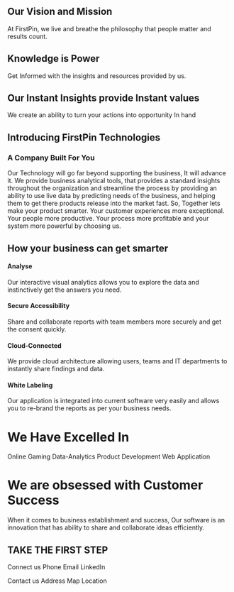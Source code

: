 

## Our Vision and Mission

At FirstPin, we live and breathe the philosophy that people matter and results count.

## Knowledge is Power 
Get Informed with the insights and resources provided by us. 

## Our Instant Insights provide Instant values
We create an ability to turn your actions into opportunity In hand
 

## Introducing FirstPin Technologies
### A Company Built For You

Our Technology will go far beyond supporting the business, It will advance it. We provide business analytical tools, that provides a standard insights throughout the organization and streamline the process by providing an ability to use live data by predicting needs of the business, and helping them to get there products release into the market fast. 
So, Together lets make your product smarter. Your customer experiences more exceptional. Your people more productive. Your process more profitable and your system more powerful by choosing us.

## How your business can get smarter

#### Analyse

Our interactive visual analytics allows you to explore the data and instinctively get the answers you need.

#### Secure Accessibility
Share and collaborate reports with team members more securely and get the consent quickly.

#### Cloud-Connected

We provide cloud architecture allowing users, teams and IT departments to instantly share findings and data.

#### White Labeling

Our application is integrated into current software very easily and allows you to re-brand the reports as per your business needs.

# We Have Excelled In

Online Gaming
Data-Analytics
Product Development
Web Application

# We are obsessed with Customer Success

When it comes to business establishment and success, Our software is an innovation that has ability to share and collaborate ideas efficiently.


## TAKE THE FIRST STEP

Connect us
Phone   			Email		  LinkedIn

Contact us
Address
Map Location
<!--stackedit_data:
eyJoaXN0b3J5IjpbMTg5NTQ2MTY0NCw2MTQ5MDI2NDcsLTk2MD
Q3Mjg0NywtOTA0MDQ3NDQsLTEwMDY0OTc1OTMsLTE4OTM0NTk3
NDMsMTQ0MjA3NzE0NywtMTUxNTg2NDUyOSwzMDE4Nzc2OTcsLT
E5ODg3Mjg4NjUsLTEyNzk0OTU2MTQsMTA3MTM0MDkxMCwtMTQ1
MjM3MDMwLC0xMzc3ODU5NjIsMTIyNDE5MDM4LC0xODUzNTk5MD
QzLC01Nzg1NzU3NjksLTExMDc5NzY5MjIsLTEwNDIwMjgxOTgs
LTE4MTU0OTQ3NjZdfQ==
-->